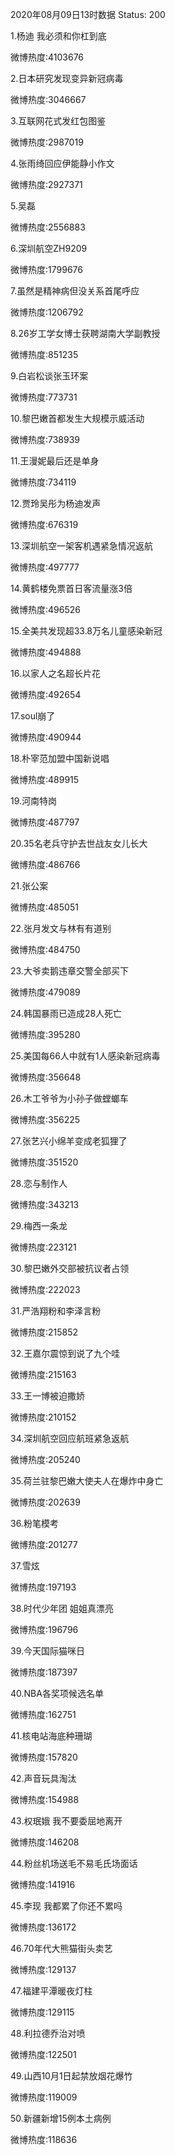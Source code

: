 2020年08月09日13时数据
Status: 200

1.杨迪 我必须和你杠到底

微博热度:4103676

2.日本研究发现变异新冠病毒

微博热度:3046667

3.互联网花式发红包图鉴

微博热度:2987019

4.张雨绮回应伊能静小作文

微博热度:2927371

5.吴磊

微博热度:2556883

6.深圳航空ZH9209

微博热度:1799676

7.虽然是精神病但没关系首尾呼应

微博热度:1206792

8.26岁工学女博士获聘湖南大学副教授

微博热度:851235

9.白岩松谈张玉环案

微博热度:773731

10.黎巴嫩首都发生大规模示威活动

微博热度:738939

11.王漫妮最后还是单身

微博热度:734119

12.贾玲吴彤为杨迪发声

微博热度:676319

13.深圳航空一架客机遇紧急情况返航

微博热度:497777

14.黄鹤楼免票首日客流量涨3倍

微博热度:496526

15.全美共发现超33.8万名儿童感染新冠

微博热度:494888

16.以家人之名超长片花

微博热度:492654

17.soul崩了

微博热度:490944

18.朴宰范加盟中国新说唱

微博热度:489915

19.河南特岗

微博热度:487797

20.35名老兵守护去世战友女儿长大

微博热度:486766

21.张公案

微博热度:485051

22.张月发文与林有有道别

微博热度:484750

23.大爷卖鹅违章交警全部买下

微博热度:479089

24.韩国暴雨已造成28人死亡

微博热度:395280

25.美国每66人中就有1人感染新冠病毒

微博热度:356648

26.木工爷爷为小孙子做螳螂车

微博热度:356225

27.张艺兴小绵羊变成老狐狸了

微博热度:351520

28.恋与制作人

微博热度:343213

29.梅西一条龙

微博热度:223121

30.黎巴嫩外交部被抗议者占领

微博热度:222023

31.严浩翔粉和李泽言粉

微博热度:215852

32.王嘉尔震惊到说了九个哇

微博热度:215163

33.王一博被迫撒娇

微博热度:210152

34.深圳航空回应航班紧急返航

微博热度:205240

35.荷兰驻黎巴嫩大使夫人在爆炸中身亡

微博热度:202639

36.粉笔模考

微博热度:201277

37.雪炫

微博热度:197193

38.时代少年团 姐姐真漂亮

微博热度:196796

39.今天国际猫咪日

微博热度:187397

40.NBA各奖项候选名单

微博热度:162751

41.核电站海底种珊瑚

微博热度:157820

42.声音玩具淘汰

微博热度:154988

43.权珉娥 我不要委屈地离开

微博热度:146208

44.粉丝机场送毛不易毛氏场面话

微博热度:141916

45.李现 我都累了你还不累吗

微博热度:136172

46.70年代大熊猫街头卖艺

微博热度:129137

47.福建平潭暖夜灯柱

微博热度:129115

48.利拉德乔治对喷

微博热度:122501

49.山西10月1日起禁放烟花爆竹

微博热度:119009

50.新疆新增15例本土病例

微博热度:118636

